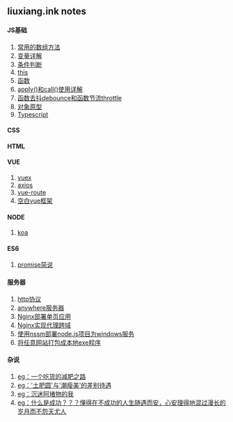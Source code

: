 ## liuxiang.ink notes
#### JS基础
1. [常用的数组方法](https://github.com/liuxiang112/liuxiang_ink-notes/blob/master/doc/Array.md)
2. [变量详解](https://github.com/liuxiang112/liuxiang_ink-notes/blob/master/doc/variable.md)
3. [条件判断]()
4. [this](https://github.com/liuxiang112/liuxiang_ink-notes/blob/master/doc/this.md)
5. [函数](https://github.com/liuxiang112/liuxiang_ink-notes/blob/master/doc/function.md)
6. [apply()和call()使用详解](https://github.com/liuxiang112/liuxiang_ink-notes/blob/master/doc/applyandcall.md)
7. [函数去抖debounce和函数节流throttle](https://github.com/liuxiang112/liuxiang_ink-notes/blob/master/doc/debounceandthrottle.md)
8. [对象原型](https://github.com/liuxiang112/liuxiang_ink-notes/blob/master/doc/prototype.md)
9. [Typescript](https://github.com/liuxiang112/liuxiang_ink-notes/blob/master/doc/typescript.md)
#### CSS
#### HTML
#### VUE
1. [vuex]()
2. [axios]()
3. [vue-route](https://github.com/liuxiang112/liuxiang_ink-notes/blob/master/doc/vue-router.md)
4. [空白vue框架](https://github.com/liuxiang112/vue-blank-project)
#### NODE
1. [koa](https://github.com/liuxiang112/liuxiang_ink-notes/blob/master/doc/koa.md)
#### ES6
1. [promise简说](https://github.com/liuxiang112/liuxiang_ink-notes/blob/master/doc/promise.md)
#### 服务器
1. [http协议](https://github.com/liuxiang112/liuxiang_ink-notes/blob/master/doc/http.md)
2. [anywhere服务器](https://github.com/liuxiang112/liuxiang_ink-notes/blob/master/doc/anywhere_service.md)
3. [Nginx部署单页应用](https://github.com/liuxiang112/liuxiang_ink-notes/blob/master/doc/nginx.md)
4. [Nginx实现代理跨域](https://github.com/liuxiang112/liuxiang_ink-notes/blob/master/doc/nginx-proxy.md)
5. [使用nssm部署node.js项目为windows服务](https://github.com/liuxiang112/liuxiang_ink-notes/blob/master/doc/nssm.md)
6. [将任意网站打包成本地exe程序](https://github.com/liuxiang112/liuxiang_ink-notes/blob/master/doc/exe.md)
#### 杂说
1. [eg：一个吃货的减肥之路]()
2. [eg：'土肥圆'与'潮瘦美'的差别待遇]()
3. [eg：沉迷阿堵物的我]()
4. [eg：什么是成功？？？懂得在不成功的人生随遇而安，心安理得地混过漫长的岁月而不怨天尤人]()
